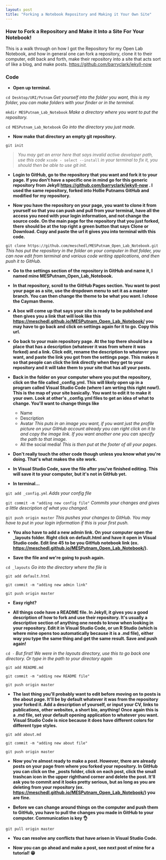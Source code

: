 ```yaml
---
layout: post
title: "Forking a Notebook Repository and Making it Your Own Site"
---
```



### How to Fork a Repository and Make it Into a Site For Your Notebook! 

This is a walk through on how I got the Repository for my Open Lab Notebook, and how in general one can fork a repository, clone it to their computer, edit back and forth, make their repository into a site that acts sort of like a blog, and make posts. 
https://github.com/barryclark/jekyll-now

### Code 

 - **Open up terminal.**

`cd Desktop/URI/Putnam` _Get yourself into the folder you want, this is my folder, you can make folders with your finder or in the terminal._

`mkdir MESPutnam_Lab_Notebook` _Make a directory where you want to put the repository._

`cd MESPutnam_Lab_Notebook` _Go into the directory you just made._
- **Now make that directory an empty git repository.**

`git init` 
> _You may get an error here that says invalid active developer path, use this code_ `xcode - select --install` _in your terminal to fix it, you should then be able to use git init._

- **Login to GitHub, go to the repository that you want and fork it to your page. If you don't have a specific one in mind go for this generic repository from Jekyll https://github.com/barryclark/jekyll-now . I used the same repository, forked into Hollie Putnams GitHub and modified for my repository.**

- **Now you have the repository on your page, you want to clone it from yourself so that you can push and pull from your terminal, have all the access you need with your login information, and not change the source code. On the main page for the repository that you just forked, there should be at the top right a green button that says Clone or Download. Copy and paste the url it gives you into terminal with this code.**

`git clone https://github.com/meschedl/MESPutnam_Open_Lab_Notebook.git` _This has put the repository in the folder on your computer in that folder, you can now edit from terminal and various code writing applications, and then push it to GitHub._

- **Go to the settings section of the repository in GitHub and name it, I named mine MESPutnam_Open_Lab_Notebook.**

- **In that repository, scroll to the GitHub Pages section. You want to post your page as a site, use the dropdown menu to set it as a master branch. You can then change the theme to be what you want. I chose the Cayman theme.**

- **A box will come up that says your site is ready to be published and then gives you a link that will look like this https://meschedl.github.io/MESPutnam_Open_Lab_Notebook/ you may have to go back and click on settings again for it to go. Copy this url.**

- **Go back to your main repository page. At the top there should be a place that has a description (whatever it was from where it was forked) and a link. Click edit, rename the description to whatever you want, and paste the link you got from the settings page. This makes it so that people can click the link directly when they get to your repository and it will take them to your site that has all your posts.**

- **Back in the folder on your computer where you put the repository, click on the file called _config.yml. This will likely open up in a program called Visual Studio Code (where I am wrting this right now!). This is the map of your site basically. You want to edit it to make it your own. Look at other's _config.yml files to get an idea of what to change. You'll want to change things like**
    - Name
    - Description
    - Avatar _This puts in an image you want, if you want just the profile picture on your GitHub account already you can right click on it to and copy the image link. If you want another one you can specify the path to that image._
    - All the social media! _This is then put at the footer of all your pages._

- **Don't really touch the other code though unless you know what you're doing. That's what makes the site work.**

- **In Visual Studio Code, save the file after you've finished editing. This will save it to your computer, but it's not in GitHub yet.**

- **In terminal...**

`git add _config.yml` _Adds your config file_

`git commit -m "adding new config file"` _Commits your changes and gives a little description of what you changed._

`git push origin master` _This pushes your changes to GitHub. You may have to put in your login information if this is your first push._

- **You also have to add a new admin link. On your computer open the _layouts folder. Right click on default.html and have it open in Visual Studio code. Edit line 45 to be you GitHub notebook link (ex. https://meschedl.github.io/MESPutnam_Open_Lab_Notebook/).**

- **Save the file and we're going to push again.**

`cd _layouts` _Go into the directory where the file is_

`git add default.html`

`git commit -m "adding new admin link"`

`git push origin master`

- **Easy right?**

- **All things code have a README file. In Jekyll, it gives you a good description of how to fork and use their repository. It's usually a descriptive section of anything one needs to know when looking in your repository. Edit it in Visual Studio Code, or un R Studio (which is where mine opens too automatically because it is a .md file), either way you type the same thing and get the same result. Save and push again!**

`cd -` _But first! We were in the layouts directory, use this to go back one directory. Or type in the path to your directory again_

`git add README.md`

`git commit -m "adding new README file"`

`git push origin master`

- **The last thing you'll probably want to edit before moving on to posts is the about page. It'll be by default whatever it was from the repository your forked it. Add a description of yourself, or input your CV, links to publications, other websites, a short bio, anything! Once again this is a .md file, set your default opening application to whatever you want. Visual Studio Code is nice because it does have different colors for different type styles.**

`git add about.md`

`git commit -m "adding new about file"`

`git push origin master`

- **Now you're almost ready to make a post. However, there are already posts on your page from where you forked your repository. In GitHub you can click on the _posts folder, click on each post, click the small trashcan icon in the upper righthand corner and delete the post. It'll ask you to commit and it looks pretty serious, but as long as you are deleting from your repository (ex. https://meschedl.github.io/MESPutnam_Open_Lab_Notebook/) you are fine.**

- **Before we can change around things on the computer and push them to GitHub, you have to pull the changes you made in GitHub to your computer. Communication is key 👌**

`git pull origin master`

- **You can resolve any conflicts that have arisen in Visual Studio Code.**

- **Now you can go ahead and make a post, see next post of mine for a tutorial! 😁** 
























